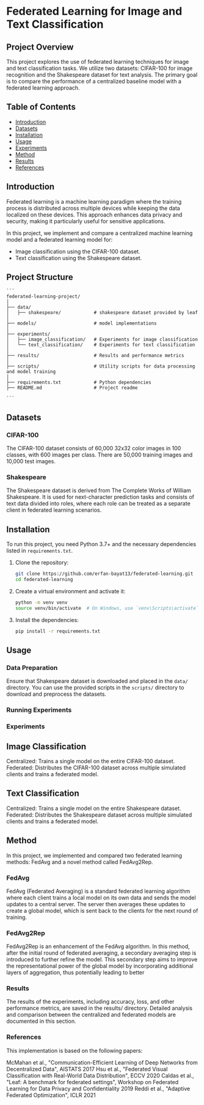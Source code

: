 # Federated Learning for Image and Text Classification

## Project Overview

This project explores the use of federated learning techniques for image and text classification tasks. We utilize two datasets: CIFAR-100 for image recognition and the Shakespeare dataset for text analysis. The primary goal is to compare the performance of a centralized baseline model with a federated learning approach.

## Table of Contents

- [Introduction](#introduction)
- [Datasets](#datasets)
- [Installation](#installation)
- [Usage](#usage)
- [Experiments](#experiments)
- [Method](#method)
- [Results](#results)
- [References](#references)

## Introduction

Federated learning is a machine learning paradigm where the training process is distributed across multiple devices while keeping the data localized on these devices. This approach enhances data privacy and security, making it particularly useful for sensitive applications.

In this project, we implement and compare a centralized machine learning model and a federated learning model for:
- Image classification using the CIFAR-100 dataset.
- Text classification using the Shakespeare dataset.

## Project Structure
    ```
    federated-learning-project/
    │
    ├── data/
    │   ├── shakespeare/            # shakespeare dataset provided by leaf
    │
    ├── models/                     # model implementations
    │
    ├── experiments/
    │   ├── image_classification/   # Experiments for image classification
    │   └── text_classification/    # Experiments for text classification
    │
    ├── results/                    # Results and performance metrics
    │
    ├── scripts/                    # Utility scripts for data processing and model training
    │
    ├── requirements.txt            # Python dependencies
    ├── README.md                   # Project readme

    ```

## Datasets

### CIFAR-100
The CIFAR-100 dataset consists of 60,000 32x32 color images in 100 classes, with 600 images per class. There are 50,000 training images and 10,000 test images.

### Shakespeare
The Shakespeare dataset is derived from The Complete Works of William Shakespeare. It is used for next-character prediction tasks and consists of text data divided into roles, where each role can be treated as a separate client in federated learning scenarios.


## Installation

To run this project, you need Python 3.7+ and the necessary dependencies listed in `requirements.txt`.

1. Clone the repository:
    ```bash
    git clone https://github.com/erfan-bayat13/federated-learning.git
    cd federated-learning
    ```

2. Create a virtual environment and activate it:
    ```bash
    python -m venv venv
    source venv/bin/activate  # On Windows, use `venv\Scripts\activate`
    ```

3. Install the dependencies:
    ```bash
    pip install -r requirements.txt
    ```

## Usage

### Data Preparation

Ensure that Shakespeare dataset is downloaded and placed in the `data/` directory. You can use the provided scripts in the `scripts/` directory to download and preprocess the datasets.

### Running Experiments

### Experiments

## Image Classification
Centralized: Trains a single model on the entire CIFAR-100 dataset.
Federated: Distributes the CIFAR-100 dataset across multiple simulated clients and trains a federated model.
## Text Classification
Centralized: Trains a single model on the entire Shakespeare dataset.
Federated: Distributes the Shakespeare dataset across multiple simulated clients and trains a federated model.

## Method

In this project, we implemented and compared two federated learning methods: FedAvg and a novel method called FedAvg2Rep.

### FedAvg
FedAvg (Federated Averaging) is a standard federated learning algorithm where each client trains a local model on its own data and sends the model updates to a central server. The server then averages these updates to create a global model, which is sent back to the clients for the next round of training.

### FedAvg2Rep
FedAvg2Rep is an enhancement of the FedAvg algorithm. In this method, after the initial round of federated averaging, a secondary averaging step is introduced to further refine the model. This secondary step aims to improve the representational power of the global model by incorporating additional layers of aggregation, thus potentially leading to better

### Results

The results of the experiments, including accuracy, loss, and other performance metrics, are saved in the results/ directory. Detailed analysis and comparison between the centralized and federated models are documented in this section.

### References

This implementation is based on the following papers:

McMahan et al., "Communication-Efficient Learning of Deep Networks from Decentralized Data", AISTATS 2017
Hsu et al., "Federated Visual Classification with Real-World Data Distribution", ECCV 2020
Caldas et al., "Leaf: A benchmark for federated settings", Workshop on Federated Learning for Data Privacy and Confidentiality 2019
Reddi et al., "Adaptive Federated Optimization", ICLR 2021
